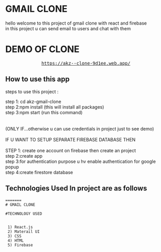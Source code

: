 # GMAIL CLONE

hello welcome to this project of gmail clone with react and firebase
<br/>
in this project u can send email to users and chat with them <br/>

# DEMO OF CLONE
<div align="center">
<pre>
<a href="https://akz--clone-9d1ee.web.app/">https://akz--clone-9d1ee.web.app/</a>
</pre>
</div>

## How to use this app

steps to use this project : <br/>

<div>
step 1: cd akz-gmail-clone<br/>
step 2:npm install  (this will install all packages)<br/>
step 3:npm start (run this command)<br/>
<br/><br/>
(ONLY IF...otherwise u can use credentials in project just to see demo)<br/><br/>
  IF U WANT TO SETUP SEPARATE FIREBASE DATABASE THEN<br/><br/>
  STEP 1: create one account on firebase then create an project<br/>
  step 2:create app<br/>
  step 3:for authentication purpose u hv enable authentication for google popup<br/>
  step 4:create firestore database<br/>
</div>

## Technologies Used In project are as follows

```
=======
# GMAIL CLONE

#TECHNOLOGY USED


 1) React.js
 2) Materail UI
 3) CSS
 4) HTML
 5) Firebase
